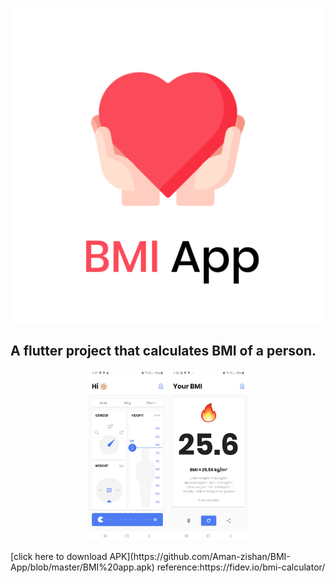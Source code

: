<p align="center"><img src="android/app/src/main/res/mipmap-hdpi/ic_launcher.png"></p>

## A flutter project that calculates BMI of a person.
<p align="center">
  <img height="25%" width="25%" src="1.jpg">
  <img height="25%" width="25%" src="2.jpg">
</p>
[click here to download APK](https://github.com/Aman-zishan/BMI-App/blob/master/BMI%20app.apk)
reference:https://fidev.io/bmi-calculator/
